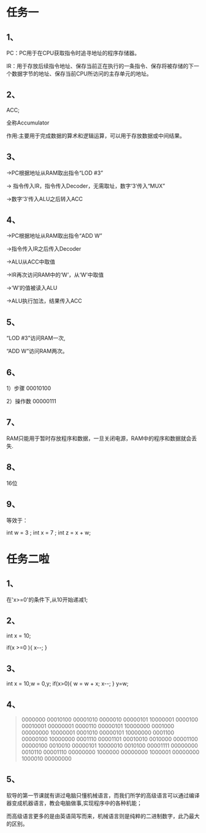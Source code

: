# 任务一
## 1、
PC：PC用于在CPU获取指令时追寻地址的程序存储器。

IR：用于存放后续指令地址、保存当前正在执行的一条指令、保存将被存储的下一个数据字节的地址、保存当前CPU所访问的主存单元的地址。

## 2、
ACC;

全称Accumulator


作用:主要用于完成数据的算术和逻辑运算，可以用于存放数据或中间结果。

## 3、
→PC根据地址从RAM取出指令“LOD #3”


→ 
指令传入IR，指令传入Decoder，无需取址，数字‘3’传入“MUX” 

→数字‘3’传入ALU之后转入ACC

## 4、
→PC根据地址从RAM取出指令“ADD W”

→指令传入IR之后传入Decoder

→ALU从ACC中取值

→IR再次访问RAM中的‘W’，从‘W’中取值 

→‘W’的值被读入ALU

→ALU执行加法，结果传入ACC

## 5、
“LOD #3”访问RAM一次,

“ADD W”访问RAM两次。

## 6、
1）步骤 00010100

2）操作数 00000111 

## 7、
RAM只能用于暂时存放程序和数据，一旦关闭电源，RAM中的程序和数据就会丢失.

## 8、
16位

## 9、
等效于：

int w = 3 ;
int x = 7 ;
int z = x + w;


# 任务二啦
## 1、
在'x>=0'的条件下,从10开始递减1;

## 2、
int x = 10;

if(x >=0 ){
    x--;
}

## 3、
int x = 10,w = 0,y;
if(x>0){
    w = w + x;
    x--;
}
y=w;

## 4、
>0000000 00010100 00001010 
0000010 00000101 10000001 
0000100 00010001 00000001 
0000110 00000101 10000000 
0001000 00000000 10000001 
0001010 00000101 10000000 
0001100 00000100 10000000 
0001110 00001101 00010010 
0010000 00001100 00000100 
0010010 00000101 10000010 
0010100 00001111 00000000 
0010110 00001110 00000000 
1000000 00000000 
1000001 00000000 
1000010 00000000 

## 5、
软导的第一节课就有讲过电脑只懂机械语言，而我们所学的高级语言可以通过编译器变成机器语言，教会电脑做事,实现程序中的各种机能；

而高级语言更多的是由英语简写而来，机械语言则是纯粹的二进制数字，此乃最大的区别。




